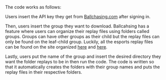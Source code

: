 The code works as follows:

Users insert the API key they get from [Ballchasing.com](https://ballchasing.com/upload) after signing in.

Then, users insert the group they want to download. Ballcahsing has a feature where users can organize their replay files using folders called groups. Groups can have other groups as their child but the replay files can only be found on the leaf-child group. Luckily, all the esports replay files can be found on the site organized [here](https://ballchasing.com/groups?creator=76561199225615730) and [here](https://ballchasing.com/groups?creator=76561199022336078).

Lastly, users put the name of the group and insert the desired directory they want the folder replays to be in then run the code. The code is written so that it automatically creates the folders with their group names and puts the replay files in their respective folders.
